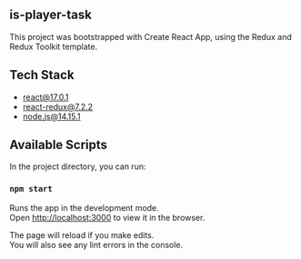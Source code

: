 ## is-player-task 
This project was bootstrapped with Create React App, using the Redux and Redux Toolkit template.

## Tech Stack
 * react@17.0.1
 * react-redux@7.2.2
 * node.js@14.15.1
  
  
## Available Scripts

In the project directory, you can run:

### `npm start`

Runs the app in the development mode.<br />
Open [http://localhost:3000](http://localhost:3000) to view it in the browser.

The page will reload if you make edits.<br />
You will also see any lint errors in the console.